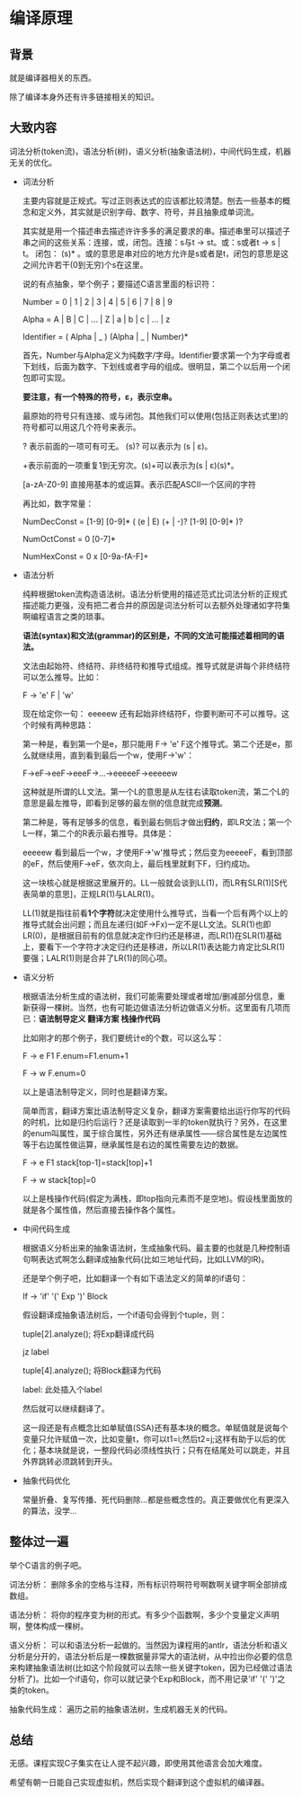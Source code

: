 # 编译原理

## 背景

就是编译器相关的东西。

除了编译本身外还有许多链接相关的知识。

## 大致内容

词法分析(token流)，语法分析(树)，语义分析(抽象语法树)，中间代码生成，机器无关的优化。

* 词法分析

	主要内容就是正规式。写过正则表达式的应该都比较清楚。刨去一些基本的概念和定义外，其实就是识别字母、数字、符号，并且抽象成单词流。

	其实就是用一个描述串去描述许许多多的满足要求的串。描述串里可以描述子串之间的这些关系：连接，或，闭包。连接：s与t -> st。或：s或者t -> s &#124; t。 闭包： (s)* 。或的意思是串对应的地方允许是s或者是t，闭包的意思是这之间允许若干(0到无穷)个s在这里。

	说的有点抽象，举个例子；要描述C语言里面的标识符：

	Number = 0 &#124; 1 &#124; 2 &#124; 3 &#124; 4 &#124; 5 &#124; 6 &#124; 7 &#124; 8 &#124; 9

	Alpha = A &#124; B &#124; C &#124; ... &#124; Z &#124; a &#124; b &#124; c &#124; ... &#124; z

	Identifier = ( Alpha  &#124;  _ ) (Alpha  &#124;  _  &#124;  Number)*

	首先，Number与Alpha定义为纯数字/字母。Identifier要求第一个为字母或者下划线，后面为数字、下划线或者字母的组成。很明显，第二个以后用一个闭包即可实现。

	**要注意，有一个特殊的符号，ε，表示空串。**

	最原始的符号只有连接、或与闭包。其他我们可以使用(包括正则表达式里)的符号都可以用这几个符号来表示。

	? 表示前面的一项可有可无。 (s)? 可以表示为 (s &#124; ε)。

	+表示前面的一项重复1到无穷次。(s)+可以表示为(s &#124; ε)(s)*。

	[a-zA-Z0-9] 直接用基本的或运算。表示匹配ASCII一个区间的字符

	再比如，数字常量：

	NumDecConst = [1-9] [0-9]* ( (e &#124; E) (+ &#124; -)? [1-9] [0-9]* )?

	NumOctConst = 0 [0-7]*

	NumHexConst = 0 x [0-9a-fA-F]+

* 语法分析

	纯粹根据token流构造语法树。语法分析使用的描述范式比词法分析的正规式描述能力更强，没有把二者合并的原因是词法分析可以去额外处理诸如字符集啊编程语言之类的琐事。

	**语法(syntax)和文法(grammar)的区别是，不同的文法可能描述着相同的语法。**

	文法由起始符、终结符、非终结符和推导式组成。推导式就是讲每个非终结符可以怎么推导。比如：

	F -> 'e' F  &#124;  'w'

	现在给定你一句： eeeeew 还有起始非终结符F，你要判断可不可以推导。这个时候有两种思路：

	第一种是，看到第一个是e，那只能用 F-> 'e' F这个推导式。第二个还是e，那么就继续用，直到看到最后一个w，使用F->'w'：

	F->eF->eeF->eeeF->...->eeeeeF->eeeeew

	这种就是所谓的LL文法。第一个L的意思是从左往右读取token流，第二个L的意思是最左推导，即看到足够的最左侧的信息就完成**预测**。

	第二种是，等有足够多的信息，看到最右侧后才做出**归约**，即LR文法；第一个L一样，第二个的R表示最右推导。具体是：

	eeeeew 看到最后一个w，才使用F->'w'推导式；然后变为eeeeeF，看到顶部的eF，然后使用F->eF，依次向上，最后栈里就剩下F，归约成功。

	这一块核心就是根据这里展开的。LL一般就会谈到LL(1)，而LR有SLR(1)[S代表简单的意思]，正规LR(1)与LALR(1)。

	LL(1)就是指往前看**1个字符**就决定使用什么推导式，当看一个后有两个以上的推导式就会出问题；而且左递归(如F->Fx)一定不是LL文法。SLR(1)也即LR(0)，是根据目前有的信息就决定作归约还是移进，而LR(1)在SLR(1)基础上，要看下一个字符才决定归约还是移进，所以LR(1)表达能力肯定比SLR(1)要强；LALR(1)则是合并了LR(1)的同心项。

* 语义分析

	根据语法分析生成的语法树，我们可能需要处理或者增加/删减部分信息，重新获得一棵树。当然，也有可能边做语法分析边做语义分析。这里面有几项而已：**语法制导定义 翻译方案 栈操作代码**

	比如刚才的那个例子，我们要统计e的个数，可以这么写：

	F -> e F1  F.enum=F1.enum+1

	F -> w     F.enum=0

	以上是语法制导定义，同时也是翻译方案。

	简单而言，翻译方案比语法制导定义复杂，翻译方案需要给出运行你写的代码的时机，比如是归约后运行？还是读取到一半的token就执行？另外，在这里的enum叫属性，属于综合属性，另外还有继承属性——综合属性是左边属性等于右边属性做运算，继承属性是右边的属性需要左边的数据。

	F -> e F1  stack[top-1]=stack[top]+1

	F -> w     stack[top]=0

	以上是栈操作代码(假定为满栈，即top指向元素而不是空地)。假设栈里面放的就是各个属性值，然后直接去操作各个属性。

* 中间代码生成

	根据语义分析出来的抽象语法树，生成抽象代码。最主要的也就是几种控制语句啊表达式啊怎么翻译成抽象代码(比如三地址代码，比如LLVM的IR)。

	还是举个例子吧，比如翻译一个有如下语法定义的简单的if语句：

	If -> 'if' '(' Exp ')' Block

	假设翻译成抽象语法树后，一个if语句会得到个tuple，则：

	tuple[2].analyze(); 将Exp翻译成代码
	
	jz label

	tuple[4].analyze(); 将Block翻译为代码

	label: 此处插入个label

	然后就可以继续翻译了。

	这一段还是有点概念比如单赋值(SSA)还有基本块的概念。单赋值就是说每个变量只允许赋值一次，比如变量t，你可以t1=i;然后t2=j;这样有助于以后的优化；基本块就是说，一整段代码必须线性执行；只有在结尾处可以跳走，并且外界跳转必须跳转到开头。

* 抽象代码优化

	常量折叠、复写传播、死代码删除...都是些概念性的。真正要做优化有更深入的算法，没学...

## 整体过一遍

举个C语言的例子吧。

词法分析： 删除多余的空格与注释，所有标识符啊符号啊数啊关键字啊全部排成数组。

语法分析： 将你的程序变为树的形式。有多少个函数啊，多少个变量定义声明啊，整体构成一棵树。

语义分析： 可以和语法分析一起做的。当然因为课程用的antlr，语法分析和语义分析是分开的，语法分析后是一棵数据量非常大的语法树，从中捡出你必要的信息来构建抽象语法树(比如这个阶段就可以去除一些关键字token，因为已经做过语法分析了)。比如一个if语句，你可以就记录个Exp和Block，而不用记录'if' '(' ')'之类的token。

抽象代码生成： 遍历之前的抽象语法树，生成机器无关的代码。

## 总结

无感。课程实现C子集实在让人提不起兴趣，即使用其他语言会加大难度。

希望有朝一日能自己实现虚拟机，然后实现个翻译到这个虚拟机的编译器。